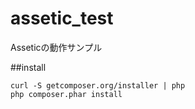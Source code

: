 assetic_test
============

Asseticの動作サンプル

##install

```
curl -S getcomposer.org/installer | php
php composer.phar install
```